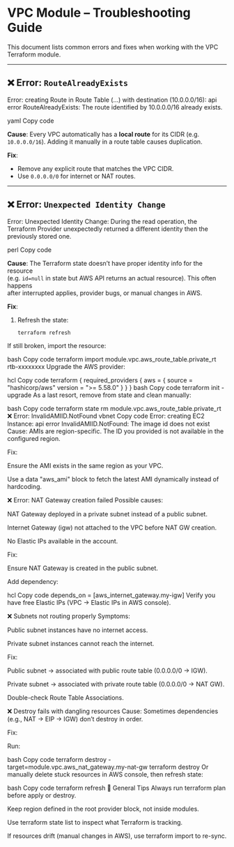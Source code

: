 # VPC Module – Troubleshooting Guide

This document lists common errors and fixes when working with the VPC Terraform module.

---

## ❌ Error: `RouteAlreadyExists`

Error: creating Route in Route Table (...) with destination (10.0.0.0/16):
api error RouteAlreadyExists: The route identified by 10.0.0.0/16 already exists.

yaml
Copy code

**Cause**: Every VPC automatically has a **local route** for its CIDR (e.g. `10.0.0.0/16`). Adding it manually in a route table causes duplication.

**Fix**:
- Remove any explicit route that matches the VPC CIDR.
- Use `0.0.0.0/0` for internet or NAT routes.

---

## ❌ Error: `Unexpected Identity Change`

Error: Unexpected Identity Change: During the read operation, the Terraform Provider
unexpectedly returned a different identity then the previously stored one.

perl
Copy code

**Cause**: The Terraform state doesn’t have proper identity info for the resource  
(e.g. `id=null` in state but AWS API returns an actual resource). This often happens  
after interrupted applies, provider bugs, or manual changes in AWS.

**Fix**:
1. Refresh the state:
   ```bash
   terraform refresh
If still broken, import the resource:

bash
Copy code
terraform import module.vpc.aws_route_table.private_rt rtb-xxxxxxxx
Upgrade the AWS provider:

hcl
Copy code
terraform {
  required_providers {
    aws = {
      source  = "hashicorp/aws"
      version = ">= 5.58.0"
    }
  }
}
bash
Copy code
terraform init -upgrade
As a last resort, remove from state and clean manually:

bash
Copy code
terraform state rm module.vpc.aws_route_table.private_rt
❌ Error: InvalidAMIID.NotFound
vbnet
Copy code
Error: creating EC2 Instance: api error InvalidAMIID.NotFound: The image id does not exist
Cause: AMIs are region-specific. The ID you provided is not available in the configured region.

Fix:

Ensure the AMI exists in the same region as your VPC.

Use a data "aws_ami" block to fetch the latest AMI dynamically instead of hardcoding.

❌ Error: NAT Gateway creation failed
Possible causes:

NAT Gateway deployed in a private subnet instead of a public subnet.

Internet Gateway (igw) not attached to the VPC before NAT GW creation.

No Elastic IPs available in the account.

Fix:

Ensure NAT Gateway is created in the public subnet.

Add dependency:

hcl
Copy code
depends_on = [aws_internet_gateway.my-igw]
Verify you have free Elastic IPs (VPC → Elastic IPs in AWS console).

❌ Subnets not routing properly
Symptoms:

Public subnet instances have no internet access.

Private subnet instances cannot reach the internet.

Fix:

Public subnet → associated with public route table (0.0.0.0/0 → IGW).

Private subnet → associated with private route table (0.0.0.0/0 → NAT GW).

Double-check Route Table Associations.

❌ Destroy fails with dangling resources
Cause: Sometimes dependencies (e.g., NAT → EIP → IGW) don’t destroy in order.

Fix:

Run:

bash
Copy code
terraform destroy -target=module.vpc.aws_nat_gateway.my-nat-gw
terraform destroy
Or manually delete stuck resources in AWS console, then refresh state:

bash
Copy code
terraform refresh
🔑 General Tips
Always run terraform plan before apply or destroy.

Keep region defined in the root provider block, not inside modules.

Use terraform state list to inspect what Terraform is tracking.

If resources drift (manual changes in AWS), use terraform import to re-sync.